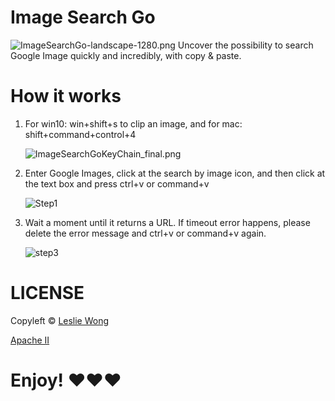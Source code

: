 # Image Search Go

![ImageSearchGo-landscape-1280.png](https://i.loli.net/2020/05/03/SLKfIsvX9ikBWry.png)
Uncover the possibility to search Google Image quickly and incredibly, with copy & paste.

# How it works

1. For win10: win+shift+s to clip an image, and for mac: shift+command+control+4

   ![ImageSearchGoKeyChain_final.png](https://i.loli.net/2020/05/03/QByDRJIYZwkLvOE.png)

2. Enter Google Images, click at the search by image icon, and then click at the text box and press ctrl+v or command+v

   ![Step1](https://i.loli.net/2020/05/03/Q7Lgxm9HAqJFX1b.png)

3. Wait a moment until it returns a URL. If timeout error happens, please delete the error message and ctrl+v or command+v again.

   ![step3](https://i.loli.net/2020/05/03/rbgj9sK2f4dTF7o.png)

# LICENSE

Copyleft © [Leslie Wong](https://github.com/Leslie-Wong-H)

[Apache II](./LICENSE)


# Enjoy! &#9829;&#9829;&#9829;

